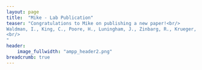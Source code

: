 ```yaml
---
layout: page
title:  "Mike - Lab Publication"
teaser: "Congratulations to Mike on publishing a new paper!<br/>
Waldman, I., King, C., Poore, H., Luningham, J., Zinbarg, R., Krueger, R., Markon, K. E., Bornovalova, M., Chmielewski, M., Conway, C., Dretsch, M., Eaton, N., Forbes, M., Forbush, K., Naragon-Gainey, K., Greene, A. L., Haltigan, J., Ivanova, M., Joyner, K., … Zald, D. (in press). Recommendations for Adjudicating Among Alternative Structural Models of Psychopathology. <em>Clinical Psychological Science</em>.
<br/>
"
header:
    image_fullwidth: "ampp_header2.png"
breadcrumb: true
---
```

 
